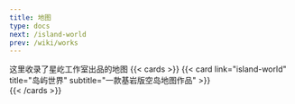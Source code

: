 ```yaml
---
title: 地图
type: docs
next: /island-world
prev: /wiki/works
---
```

这里收录了星屹工作室出品的地图
{{< cards >}}
  {{< card link="island-world" title="岛屿世界" subtitle="一款基岩版空岛地图作品" >}}  
{{< /cards >}}